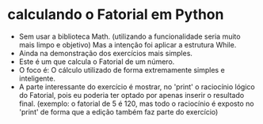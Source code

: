 # calculando o Fatorial em Python
 - Sem usar a biblioteca Math. (utilizando a funcionalidade seria muito mais limpo e objetivo) Mas a intenção foi aplicar a estrutura While.
 - Ainda na demonstração dos exercícios mais simples.
 - Este é um que calcula o Fatorial de um número.
 - O foco é: O cálculo utilizado de forma extremamente simples e inteligente.
 - A parte interessante do exercício é mostrar, no 'print' o raciocínio lógico do Fatorial, pois eu poderia ter optado por apenas
inserir o resultado final. (exemplo: o fatorial de 5 é 120, mas todo o raciocínio é exposto no 'print' de forma que a edição também faz parte do exercício)



